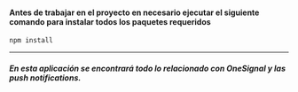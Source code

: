 #### Antes de trabajar en el proyecto en necesario ejecutar el siguiente comando para instalar todos los paquetes requeridos

``` npm install ```

***

##### En esta aplicación se encontrará todo lo relacionado con OneSignal y las push notifications.